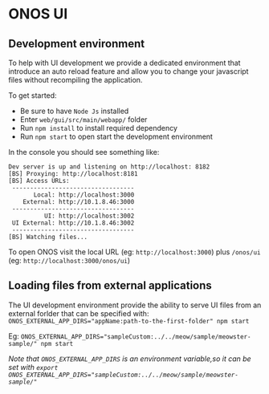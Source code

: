 # ONOS UI

## Development environment

To help with UI development we provide a dedicated environment that introduce an auto reload feature and allow you to change your javascript files without recompiling the application.

To get started:
- Be sure to have `Node Js` installed
- Enter `web/gui/src/main/webapp/` folder
- Run `npm install` to install required dependency
- Run `npm start` to open start the development environment

In the console you should see something like:

```
Dev server is up and listening on http://localhost: 8182
[BS] Proxying: http://localhost:8181
[BS] Access URLs:
 ----------------------------------
       Local: http://localhost:3000
    External: http://10.1.8.46:3000
 ----------------------------------
          UI: http://localhost:3002
 UI External: http://10.1.8.46:3002
 ----------------------------------
[BS] Watching files...
```

To open ONOS visit the local URL (eg: `http://localhost:3000`) plus `/onos/ui`
(eg: `http://localhost:3000/onos/ui`)

## Loading files from external applications

The UI development environment provide the ability to serve UI files
from an external forlder that can be specified with:
`ONOS_EXTERNAL_APP_DIRS="appName:path-to-the-first-folder" npm start`

Eg:
`ONOS_EXTERNAL_APP_DIRS="sampleCustom:../../meow/sample/meowster-sample/" npm start`

_Note that `ONOS_EXTERNAL_APP_DIRS` is an environment variable,so it can be set with_
_`export ONOS_EXTERNAL_APP_DIRS="sampleCustom:../../meow/sample/meowster-sample/"`_
